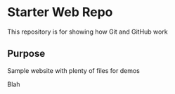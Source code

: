 # Starter Web Repo

This repository is for showing how Git and GitHub work

## Purpose

Sample website with plenty of files for demos

Blah
